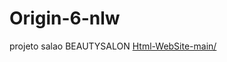 # Origin-6-nlw
projeto salao BEAUTYSALON
[Html-WebSite-main/](https://ednei284.github.io/Html-WebSite-main/)
